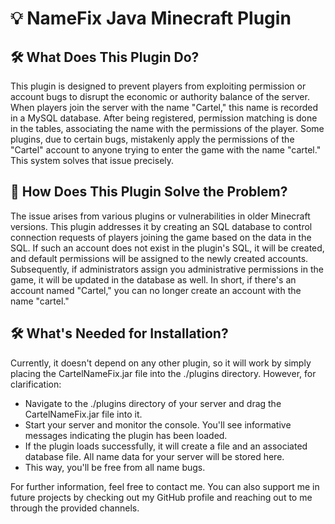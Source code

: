 # 💡 NameFix Java Minecraft Plugin

## 🛠️ What Does This Plugin Do?

This plugin is designed to prevent players from exploiting permission or account bugs to disrupt the economic or authority balance of the server. When players join the server with the name "Cartel," this name is recorded in a MySQL database. After being registered, permission matching is done in the tables, associating the name with the permissions of the player. Some plugins, due to certain bugs, mistakenly apply the permissions of the "Cartel" account to anyone trying to enter the game with the name "cartel." This system solves that issue precisely.

## 🚀 How Does This Plugin Solve the Problem?

The issue arises from various plugins or vulnerabilities in older Minecraft versions. This plugin addresses it by creating an SQL database to control connection requests of players joining the game based on the data in the SQL. If such an account does not exist in the plugin's SQL, it will be created, and default permissions will be assigned to the newly created accounts. Subsequently, if administrators assign you administrative permissions in the game, it will be updated in the database as well. In short, if there's an account named "Cartel," you can no longer create an account with the name "cartel."

## 🛠️ What's Needed for Installation?

Currently, it doesn't depend on any other plugin, so it will work by simply placing the CartelNameFix.jar file into the ./plugins directory. However, for clarification:

- Navigate to the ./plugins directory of your server and drag the CartelNameFix.jar file into it.
- Start your server and monitor the console. You'll see informative messages indicating the plugin has been loaded.
- If the plugin loads successfully, it will create a file and an associated database file. All name data for your server will be stored here.
- This way, you'll be free from all name bugs.

For further information, feel free to contact me. You can also support me in future projects by checking out my GitHub profile and reaching out to me through the provided channels.
